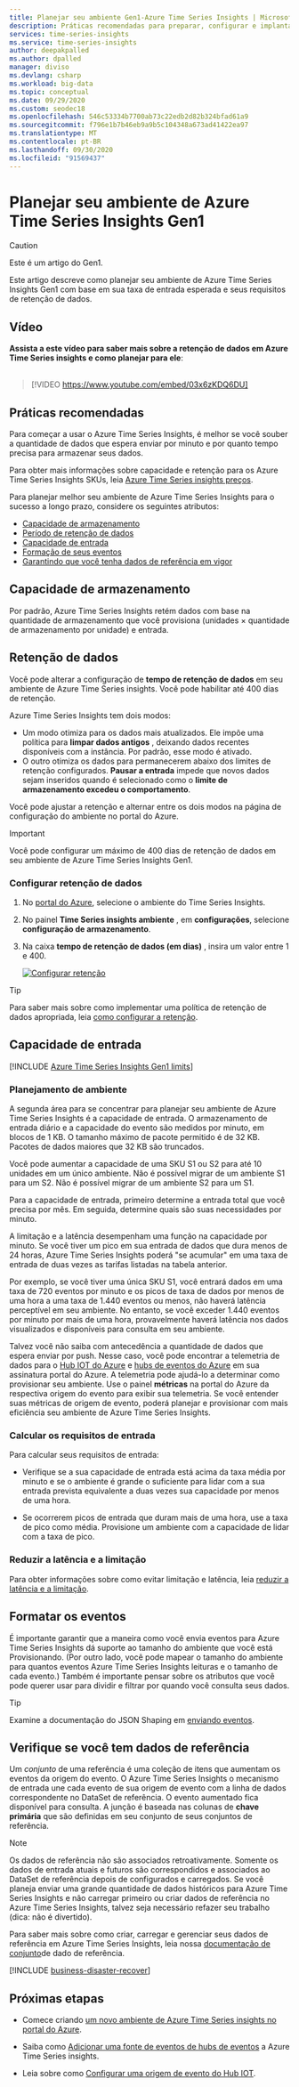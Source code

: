 ```yaml
---
title: Planejar seu ambiente Gen1-Azure Time Series Insights | Microsoft Docs
description: Práticas recomendadas para preparar, configurar e implantar seu ambiente de Azure Time Series Insights Gen1.
services: time-series-insights
ms.service: time-series-insights
author: deepakpalled
ms.author: dpalled
manager: diviso
ms.devlang: csharp
ms.workload: big-data
ms.topic: conceptual
ms.date: 09/29/2020
ms.custom: seodec18
ms.openlocfilehash: 546c53334b7700ab73c22edb2d82b324bfad61a9
ms.sourcegitcommit: f796e1b7b46eb9a9b5c104348a673ad41422ea97
ms.translationtype: MT
ms.contentlocale: pt-BR
ms.lasthandoff: 09/30/2020
ms.locfileid: "91569437"
---
```

# <a name="plan-your-azure-time-series-insights-gen1-environment"></a>Planejar seu ambiente de Azure Time Series Insights Gen1

> [!CAUTION]
> Este é um artigo do Gen1.

Este artigo descreve como planejar seu ambiente de Azure Time Series Insights Gen1 com base em sua taxa de entrada esperada e seus requisitos de retenção de dados.

## <a name="video"></a>Vídeo

**Assista a este vídeo para saber mais sobre a retenção de dados em Azure Time Series insights e como planejar para ele**:<br /><br />

> [!VIDEO https://www.youtube.com/embed/03x6zKDQ6DU]

## <a name="best-practices"></a>Práticas recomendadas

Para começar a usar o Azure Time Series Insights, é melhor se você souber a quantidade de dados que espera enviar por minuto e por quanto tempo precisa para armazenar seus dados.  

Para obter mais informações sobre capacidade e retenção para os Azure Time Series Insights SKUs, leia [Azure Time Series insights preços](https://azure.microsoft.com/pricing/details/time-series-insights/).

Para planejar melhor seu ambiente de Azure Time Series Insights para o sucesso a longo prazo, considere os seguintes atributos:

- [Capacidade de armazenamento](#storage-capacity)
- [Período de retenção de dados](#data-retention)
- [Capacidade de entrada](#ingress-capacity)
- [Formação de seus eventos](#shape-your-events)
- [Garantindo que você tenha dados de referência em vigor](#ensure-that-you-have-reference-data)

## <a name="storage-capacity"></a>Capacidade de armazenamento

Por padrão, Azure Time Series Insights retém dados com base na quantidade de armazenamento que você provisiona (unidades &#215; quantidade de armazenamento por unidade) e entrada.

## <a name="data-retention"></a>Retenção de dados

Você pode alterar a configuração de **tempo de retenção de dados** em seu ambiente de Azure Time Series insights. Você pode habilitar até 400 dias de retenção.

Azure Time Series Insights tem dois modos:

- Um modo otimiza para os dados mais atualizados. Ele impõe uma política para **limpar dados antigos** , deixando dados recentes disponíveis com a instância. Por padrão, esse modo é ativado.
- O outro otimiza os dados para permanecerem abaixo dos limites de retenção configurados. **Pausar a entrada** impede que novos dados sejam inseridos quando é selecionado como o **limite de armazenamento excedeu o comportamento**.

Você pode ajustar a retenção e alternar entre os dois modos na página de configuração do ambiente no portal do Azure.

> [!IMPORTANT]
> Você pode configurar um máximo de 400 dias de retenção de dados em seu ambiente de Azure Time Series Insights Gen1.

### <a name="configure-data-retention"></a>Configurar retenção de dados

1. No [portal do Azure](https://portal.azure.com), selecione o ambiente do Time Series Insights.

1. No painel **Time Series insights ambiente** , em **configurações**, selecione **configuração de armazenamento**.

1. Na caixa **tempo de retenção de dados (em dias)** , insira um valor entre 1 e 400.

   [![Configurar retenção](media/data-retention/configure-data-retention.png)](media/data-retention/configure-data-retention.png#lightbox)

> [!TIP]
> Para saber mais sobre como implementar uma política de retenção de dados apropriada, leia [como configurar a retenção](./time-series-insights-how-to-configure-retention.md).

## <a name="ingress-capacity"></a>Capacidade de entrada

[!INCLUDE [Azure Time Series Insights Gen1 limits](../../includes/time-series-insights-ga-limits.md)]

### <a name="environment-planning"></a>Planejamento de ambiente

A segunda área para se concentrar para planejar seu ambiente de Azure Time Series Insights é a capacidade de entrada. O armazenamento de entrada diário e a capacidade do evento são medidos por minuto, em blocos de 1 KB. O tamanho máximo de pacote permitido é de 32 KB. Pacotes de dados maiores que 32 KB são truncados.

Você pode aumentar a capacidade de uma SKU S1 ou S2 para até 10 unidades em um único ambiente. Não é possível migrar de um ambiente S1 para um S2. Não é possível migrar de um ambiente S2 para um S1.

Para a capacidade de entrada, primeiro determine a entrada total que você precisa por mês. Em seguida, determine quais são suas necessidades por minuto.

A limitação e a latência desempenham uma função na capacidade por minuto. Se você tiver um pico em sua entrada de dados que dura menos de 24 horas, Azure Time Series Insights poderá "se acumular" em uma taxa de entrada de duas vezes as tarifas listadas na tabela anterior.

Por exemplo, se você tiver uma única SKU S1, você entrará dados em uma taxa de 720 eventos por minuto e os picos de taxa de dados por menos de uma hora a uma taxa de 1.440 eventos ou menos, não haverá latência perceptível em seu ambiente. No entanto, se você exceder 1.440 eventos por minuto por mais de uma hora, provavelmente haverá latência nos dados visualizados e disponíveis para consulta em seu ambiente.

Talvez você não saiba com antecedência a quantidade de dados que espera enviar por push. Nesse caso, você pode encontrar a telemetria de dados para o [Hub IOT do Azure](../iot-hub/iot-hub-metrics.md) e [hubs de eventos do Azure](https://blogs.msdn.microsoft.com/cloud_solution_architect/2016/05/25/using-the-azure-rest-apis-to-retrieve-event-hub-metrics/) em sua assinatura portal do Azure. A telemetria pode ajudá-lo a determinar como provisionar seu ambiente. Use o painel **métricas** na portal do Azure da respectiva origem do evento para exibir sua telemetria. Se você entender suas métricas de origem de evento, poderá planejar e provisionar com mais eficiência seu ambiente de Azure Time Series Insights.

### <a name="calculate-ingress-requirements"></a>Calcular os requisitos de entrada

Para calcular seus requisitos de entrada:

- Verifique se a sua capacidade de entrada está acima da taxa média por minuto e se o ambiente é grande o suficiente para lidar com a sua entrada prevista equivalente a duas vezes sua capacidade por menos de uma hora.

- Se ocorrerem picos de entrada que duram mais de uma hora, use a taxa de pico como média. Provisione um ambiente com a capacidade de lidar com a taxa de pico.

### <a name="mitigate-throttling-and-latency"></a>Reduzir a latência e a limitação

Para obter informações sobre como evitar limitação e latência, leia [reduzir a latência e a limitação](time-series-insights-environment-mitigate-latency.md).

## <a name="shape-your-events"></a>Formatar os eventos

É importante garantir que a maneira como você envia eventos para Azure Time Series Insights dá suporte ao tamanho do ambiente que você está Provisionando. (Por outro lado, você pode mapear o tamanho do ambiente para quantos eventos Azure Time Series Insights leituras e o tamanho de cada evento.) Também é importante pensar sobre os atributos que você pode querer usar para dividir e filtrar por quando você consulta seus dados.

> [!TIP]
> Examine a documentação do JSON Shaping em [enviando eventos](time-series-insights-send-events.md).

## <a name="ensure-that-you-have-reference-data"></a>Verifique se você tem dados de referência

Um *conjunto* de uma referência é uma coleção de itens que aumentam os eventos da origem do evento. O Azure Time Series Insights o mecanismo de entrada une cada evento de sua origem de evento com a linha de dados correspondente no DataSet de referência. O evento aumentado fica disponível para consulta. A junção é baseada nas colunas de **chave primária** que são definidas em seu conjunto de seus conjuntos de referência.

> [!NOTE]
> Os dados de referência não são associados retroativamente. Somente os dados de entrada atuais e futuros são correspondidos e associados ao DataSet de referência depois de configurados e carregados. Se você planeja enviar uma grande quantidade de dados históricos para Azure Time Series Insights e não carregar primeiro ou criar dados de referência no Azure Time Series Insights, talvez seja necessário refazer seu trabalho (dica: não é divertido).  

Para saber mais sobre como criar, carregar e gerenciar seus dados de referência em Azure Time Series Insights, leia nossa [documentação de conjunto](time-series-insights-add-reference-data-set.md)de dado de referência.

[!INCLUDE [business-disaster-recover](../../includes/time-series-insights-business-recovery.md)]

## <a name="next-steps"></a>Próximas etapas

- Comece criando [um novo ambiente de Azure Time Series insights no portal do Azure](time-series-insights-get-started.md).

- Saiba como [Adicionar uma fonte de eventos de hubs de eventos](time-series-insights-how-to-add-an-event-source-eventhub.md) a Azure Time Series insights.

- Leia sobre como [Configurar uma origem de evento do Hub IOT](time-series-insights-how-to-add-an-event-source-iothub.md).
